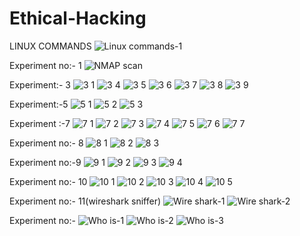 # Ethical-Hacking

LINUX COMMANDS
![Linux commands-1](https://user-images.githubusercontent.com/112752216/218005456-d3125e6a-6a22-4a7d-9ee8-a1931369a731.jpg)

Experiment no:- 1
![NMAP scan](https://user-images.githubusercontent.com/112752216/218005243-91b15c6d-d8e7-460e-82f6-11f080a83243.jpg)

Experiment:- 3
![3 1](https://user-images.githubusercontent.com/112743413/218006035-f4454578-f54f-4fc6-81aa-5bc16c5e6f76.png)
![3 4](https://user-images.githubusercontent.com/112743413/218006564-9f7d2dd0-07bc-4900-98cd-fafceceadf5c.png)
![3 5](https://user-images.githubusercontent.com/112743413/218006561-7a288289-ab25-444b-99f3-a02e832f6331.png)
![3 6](https://user-images.githubusercontent.com/112743413/218006556-bc929af7-a3ef-48de-8703-cc2f04a54c78.png)
![3 7](https://user-images.githubusercontent.com/112743413/218006550-e2521c9a-9224-4c70-aa9b-d91ae9818c3d.png)
![3 8](https://user-images.githubusercontent.com/112743413/218006547-85a3ab24-bb9f-4c4d-a19a-3f61bbbc97db.png)
![3 9](https://user-images.githubusercontent.com/112743413/218006538-54677cca-983e-41c4-90d4-38b8e2d32289.png)

Experiment:-5
![5 1](https://user-images.githubusercontent.com/112743413/218007015-bf7e8edf-59b1-4274-b870-1052bc517bb0.png)
![5 2](https://user-images.githubusercontent.com/112743413/218007003-fb0bdbd0-7ee7-4fba-a650-970a2bee76ff.png)
![5 3](https://user-images.githubusercontent.com/112743413/218006985-34f7c7aa-29aa-4249-a7c1-cffddc585de9.png)

Experiment :-7
![7 1](https://user-images.githubusercontent.com/112743413/218007113-1d0a4ca5-6c50-46e0-a611-074bf9c430de.png)
![7 2](https://user-images.githubusercontent.com/112743413/218007127-8a1aa899-f8cd-4421-8cf8-12cdbfcffbf3.png)
![7 3](https://user-images.githubusercontent.com/112743413/218007138-17f77fe1-0dff-48bb-a75e-1bd5eb50153c.png)
![7 4](https://user-images.githubusercontent.com/112743413/218007145-91d3a336-26a8-48d9-a785-7a59e13e83d4.png)
![7 5](https://user-images.githubusercontent.com/112743413/218007159-5ff7df09-4d7c-4daf-ad6f-48f7914e8a3f.png)
![7 6](https://user-images.githubusercontent.com/112743413/218007170-2b615d04-fd69-43ba-bb50-cc7622945dfe.png)
![7 7](https://user-images.githubusercontent.com/112743413/218007182-2a4854a5-d297-490e-ab75-d3bc2574aacb.png)

Experiment no:- 8
![8 1](https://user-images.githubusercontent.com/112743413/218008003-130c8755-f60c-43fb-a26d-2192733dd06b.png)
![8 2](https://user-images.githubusercontent.com/112743413/218008028-b10bab46-1d96-4b4c-8342-898cc59b954e.png)
![8 3](https://user-images.githubusercontent.com/112743413/218008034-96361b49-2edd-46bd-b525-ca6411ae1b28.png)

Experiment no:-9
![9 1](https://user-images.githubusercontent.com/112743413/218008092-4b11d648-a2f4-4771-87a0-bb9ca8c9dada.png)
![9 2](https://user-images.githubusercontent.com/112743413/218008102-f66800b0-3471-46ca-a00b-92b0eee2163a.png)
![9 3](https://user-images.githubusercontent.com/112743413/218008123-a2d01290-eea7-483f-92e0-13d3c9e6d849.png)
![9 4](https://user-images.githubusercontent.com/112743413/218008150-e35dea5c-1e34-44b6-9c1e-4d46fd29c57b.png)

Experiment no:- 10
![10 1](https://user-images.githubusercontent.com/112743413/218008241-e11ce649-e566-4d6c-81d4-4979b27be277.png)
![10 2](https://user-images.githubusercontent.com/112743413/218008271-81d262a1-6549-40b6-82c0-91c70887a751.png)
![10 3](https://user-images.githubusercontent.com/112743413/218008294-4a4b37bb-98b1-400c-a311-48df9c4608cf.png)
![10 4](https://user-images.githubusercontent.com/112743413/218008319-8c212afc-dd83-4aba-85d4-cbb1db2460a9.png)
![10 5](https://user-images.githubusercontent.com/112743413/218008421-22ce4b79-4d5c-405b-acae-00fb1d743940.png)

Experiment no:- 11(wireshark sniffer)
![Wire shark-1](https://user-images.githubusercontent.com/112752216/218005346-be167969-5cb2-4dc7-b7d4-e8584e623ff6.jpg)
![Wire shark-2](https://user-images.githubusercontent.com/112752216/218005301-87db2e4e-516f-4a48-a5c1-cd661f80b222.jpg)

Experiment no:-
![Who is-1](https://user-images.githubusercontent.com/112752216/218005100-d8943655-7684-43e8-a073-72c618586956.jpg)
![Who is-2](https://user-images.githubusercontent.com/112752216/218005392-75d21c67-4812-4e44-a395-3e8f062e41eb.jpg)
![Who is-3](https://user-images.githubusercontent.com/112752216/218005412-cc96b0b3-fc4c-4804-9854-bf4b203d494f.jpg)






